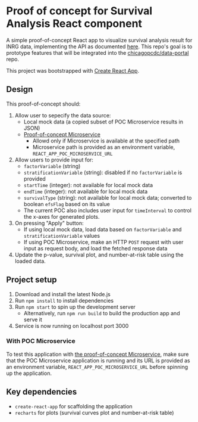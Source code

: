 # Proof of concept for Survival Analysis React component

A simple proof-of-concept React app to visualize survival analysis result for INRG data, implementing the API as documented [here](https://github.com/chicagopcdc/Documents/blob/master/GEN3/survival-analysis-tool/requirements.md#react-component). This repo's goal is to prototype features that will be integrated into the [chicagopcdc/data-portal](https://github.com/chicagopcdc/data-portal) repo.

This project was bootstrapped with [Create React App](https://github.com/facebook/create-react-app).

## Design

This proof-of-concept should:

1. Allow user to sepecify the data source:
   - Local mock data (a copied subset of POC Microservice results in JSON)
   - [Proof-of-concept Microservice](https://github.com/bobaekang/poc-survival-microservice)
     - Allowd only if Microservice is available at the specified path
     - Microservice path is provided as an environment variable, `REACT_APP_POC_MICROSERVICE_URL`
2. Allow users to provide input for:
   - `factorVariable` (string)
   - `stratificationVariable` (string): disabled if no `factorVariable` is provided
   - `startTime` (integer): not available for local mock data
   - `endTime` (integer): not available for local mock data
   - `survivalType` (string): not available for local mock data; converted to boolean `efsFlag` based on its value
   - The current POC also includes user input for `timeInterval` to control the x-axes for generated plots.
3. On pressing "Apply" button:
   - If using local mock data, load data based on `factorVariable` and `stratificationVariable` values
   - If using POC Microservice, make an HTTP `POST` request with user input as request body, and load the fetched response data
4. Update the p-value, survival plot, and number-at-risk table using the loaded data.

## Project setup

1. Download and install the latest Node.js
2. Run `npm install` to install dependencies
3. Run `npm start` to spin up the development server
   - Alternatively, run `npm run build` to build the production app and serve it
4. Service is now running on localhost port 3000

### With POC Microservice

To test this application with [the proof-of-concept Microservice](https://github.com/bobaekang/poc-survival-microservice), make sure that the POC Microservice application is running and its URL is provided as an environment variable, `REACT_APP_POC_MICROSERVICE_URL` before spinning up the application.

## Key dependencies

- `create-react-app` for scaffolding the application
- `recharts` for plots (survival curves plot and number-at-risk table)
